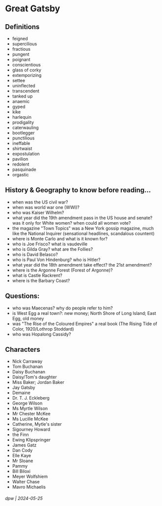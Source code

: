 
# Great Gatsby

## Definitions

* feigned
* supercilious
* fractious
* pungent
* poignant
* conscientious
* glass of corky
* extemporizing
* settee
* uninflected
* transcendent
* tanked up
* anaemic
* gyped
* kike
* harlequin
* prodigality
* caterwauling
* bootlegger
* punctilious
* ineffable
* shirtwaist
* expostulation
* pavilion
* redolent
* pasquinade
* orgastic

## History & Geography to know before reading...

* when was the US civil war?
* when was world war one (WWI)?
* who was Kaiser Wilhelm?
* what year did the 19th amendment pass in the US house and senate? was it only for White women? when could all women vote?
* the magazine "Town Topics" was a New York gossip magazine, much like the National Inquirer (sensational headlines, scandalous countent) 
* where is Monte Carlo and what is it known for?
* who is Joe Frisco? what is vaudeville
* who is Gilda Gray?  what are the Follies?
* who is David Belasco?
* who is Paul Von Hindenburg?  who is Hitler?
* what year did the 18th amendment take effect? the 21st amendment?
* where is the Argonne Forest (Forest of Argonne)?
* what is Castle Rackrent?
* where is the Barbary Coast?

## Questions:

* who was Maecenas?  why do people refer to him?
* is West Egg a real town?: new money; North Shore of Long Island; East Egg, old money
* was "The Rise of the Coloured Empires" a real book (The Rising Tide of Color, 1920/Lothrop Stoddard)
* who was Hopalong Cassidy?

## Characters

* Nick Carraway
* Tom Buchanan
* Daisy Buchanan
* Daisy/Tom's daughter
* Miss Baker; Jordan Baker
* Jay Gatsby
* Demaine
* Dr. T. J. Eckleberg
* George Wilson
* Ms Myrtle Wilson
* Mr Chester McKee 
* Ms Lucille McKee
* Catherine, Mytle's sister
* Sigourney Howard
* the Finn
* Ewing Klipspringer
* James Gatz
* Dan Cody
* Elle Kaye
* Mr Sloane
* Pammy
* Bill Biloxi
* Meyer Wolfshiem
* Walter Chase
* Mavro Michaelis


###### dpw | 2024-05-25
